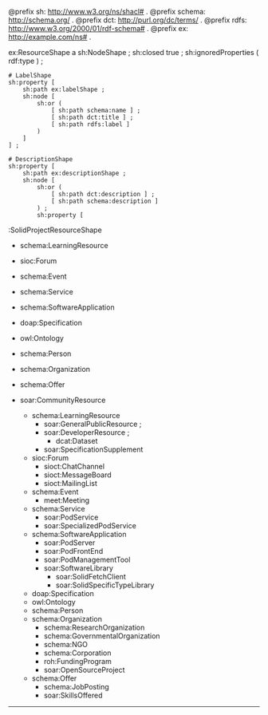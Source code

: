 @prefix sh: <http://www.w3.org/ns/shacl#> .
@prefix schema: <http://schema.org/> .
@prefix dct: <http://purl.org/dc/terms/> .
@prefix rdfs: <http://www.w3.org/2000/01/rdf-schema#> .
@prefix ex: <http://example.com/ns#> .

ex:ResourceShape
    a sh:NodeShape ;
    sh:closed true ;
    sh:ignoredProperties ( rdf:type ) ;

    # LabelShape
    sh:property [
        sh:path ex:labelShape ;
        sh:node [
            sh:or (
                [ sh:path schema:name ] ;
                [ sh:path dct:title ] ;
                [ sh:path rdfs:label ]
            )
        ]
    ] ;

    # DescriptionShape
    sh:property [
        sh:path ex:descriptionShape ;
        sh:node [
            sh:or (
                [ sh:path dct:description ] ;
                [ sh:path schema:description ]
            ) ;
            sh:property [


:SolidProjectResourceShape
  * schema:LearningResource
  * sioc:Forum    
  * schema:Event
  * schema:Service
  * schema:SoftwareApplication
  * doap:Specification
  * owl:Ontology
  * schema:Person
  * schema:Organization
  * schema:Offer

* soar:CommunityResource
  * schema:LearningResource
    * soar:GeneralPublicResource ;
    * soar:DeveloperResource ;
      * dcat:Dataset
    * soar:SpecificationSupplement
  * sioc:Forum    
    * sioct:ChatChannel
    * sioct:MessageBoard
    * sioct:MailingList
  * schema:Event
    * meet:Meeting
  * schema:Service
    * soar:PodService           
    * soar:SpecializedPodService
  * schema:SoftwareApplication
    * soar:PodServer                 
    * soar:PodFrontEnd               
    * soar:PodManagementTool         
    * soar:SoftwareLibrary           
      * soar:SolidFetchClient        
      * soar:SolidSpecificTypeLibrary
  * doap:Specification
  * owl:Ontology
  * schema:Person
  * schema:Organization
    * schema:ResearchOrganization
    * schema:GovernmentalOrganization
    * schema:NGO
    * schema:Corporation
    * roh:FundingProgram
    * soar:OpenSourceProject
  * schema:Offer
    * schema:JobPosting
    * soar:SkillsOffered

------------------
<!-- 
* soar:CommunityResource              # an event, product, service, creative work, person, or organization that adds to a community
  * schema:LearningResource           # differentiated by schema:audience
  * sioc:Forum    
    * sioct:ChatChannel
    * sioct:MessageBoard
    * sioct:MailingList
  * schema:Event
    * meet:Meeting
  * schema:Service
    * soar:PodService                 # service providing public access to Solid storage and identity services
    * soar:SpecializedPodService      # service providing access to pod services for a targeted community or purpose
  * schema:SoftwareApplication
    * soar:PodServer                  # software that provides Solid Storage and may also provide WebIDs
    * soar:PodFrontEnd                # an app like SolidOS or Penney providing a generalized UI for a pod
    * soar:PodManagementTool          # an app that provides a UI for management of specific kinds of pod resources
    * soar:SoftwareLibrary            # code meant to be used by other libraries or applications
      * soar:SolidFetchClient         # a software library that provides Solid login & authenticated fetch methods
      * soar:SolidSpecificTypeLibrary # a software library that provides access to a specific class of data e.g. schema:Movie
  * doap:Specification
  * owl:Ontology
  * schema:Person
  * schema:Organization
    * schema:ResearchOrganization
    * schema:GovernmentalOrganization
    * schema:NGO
    * schema:Corporation
    * roh:FundingProgram
 

//all types
  "name":                     'http://schema.org/name'  , 
  "alternateName":            'http://schema.org/alternateName'                 ,
  "type":                     'http://www.w3.org/1999/02/22-rdf-syntax-ns#type',
  "description":              'http://schema.org/description'                  ,
  "keywords":                 'http://schema.org/keywords'                      ,
  "homepage":                 'http://usefulinc.com/ns/doap#homepage'           ,
  "repository":               'http://usefulinc.com/ns/doap#repository'         ,
  "wiki":                     'http://usefulinc.com/ns/doap#wiki'               ,
  "webid":                    'http://www.w3.org/ns/solid/terms#webid',        
//several types
  "provider":                 'http://schema.org/provider'                      ,
  "logo":                     'http://schema.org/logo'                          ,
  "license":                  'http://schema.org/license'                       ,
  "audience":                 'http://schema.org/audience'                      ,
  "implements":               'http://usefulinc.com/ns/doap#implements'         ,
  "programming_language":     'http://usefulinc.com/ns/doap#programming_language',
  "platform":     'http://usefulinc.com/ns/doap#platform',
//only SoftwareApplication
  "screenshot":               'http://schema.org/screenshot'                    ,
//only Service
  "actionApplication":        'http://schema.org/actionApplication'             ,
  "service_endpoint":         'http://usefulinc.com/ns/doap#service-endpoint'   , // note: change "-" to "_"
//only Ontology
  "preferredNamespacePrefix": 'http://purl.org/vocab/vann/preferredNamespacePrefix',
  "preferredNamespaceURI":    'http://purl.org/vocab/vann/preferredNamespaceURI',
//only Event
  "videoCallPage":            'https://www.w3.org/ns/pim/meeting#videoCallPage',
//only Person
  "forumid":                  'http://localhost:8444/home/s/solidify/build/all.ttl#forumid',



 'http://example.com/soar#PodService',
 "http://schema.org/LearningResource",        
 'http://rdfs.org/sioc/ns#Forum',             
     "http://rdfs.org/sioc/types#ChatChannel",
     "http://rdfs.org/sioc/types#MessageBoard",
     "http://rdfs.org/sioc/types#MailingList",
 "http://schema.org/Event",                   
     "https://www.w3.org/ns/pim/meeting#Meeting",
 'http://example.com/soar#SpecializedPodService',
 'http://example.com/soar#PodServer',
 "http://schema.org/SoftwareApplication",
 'http://example.com/soar#SoftwareLibrary',
 'http://usefulinc.com/ns/doap#Specification',
 'http://www.w3.org/2002/07/owl#Ontology',
 "http://schema.org/Organization",    
     "http://schema.org/ResearchOrganization",    
     "http://schema.org/GovernmentalOrganization",    
     "http://example.com/soar#Company",    
     "http://example.com/soar#BasicNeedsProject",    
     "http://example.com/soar#OpenSourceProject",    
 "http://schema.org/Person",    

